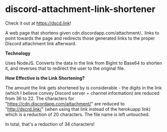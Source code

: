 # discord-attachment-link-shortener

 Check it out at https://dscd.link!

 A web page that shortens given cdn.discordapp.com/attachment/.. links to point towards the page and redirects those generated links to the proper Discord attachment link afterward.
 
 <b>Technology</b>
 
 Uses NodeJS. Converts the data in the link from BigInt to Base64 to shorten it, and reverses that to redirect the user to the original file.
 
 <b>How Effective is the Link Shortening?</b>
 
 The amount the link gets shortened by is considerable - the digits in the link (which I believe convey Discord server + channel information) are reduced from 36 to 22. The characters for "https://cdn.discordapp.com/attachment/" are reduced to "http://dscrd.link/" (when using that link instead of the herokuapp link) which is a reduction of 20 characters. The file name is left untouched.
 
 In total, that's a reduction of 34 characters!
